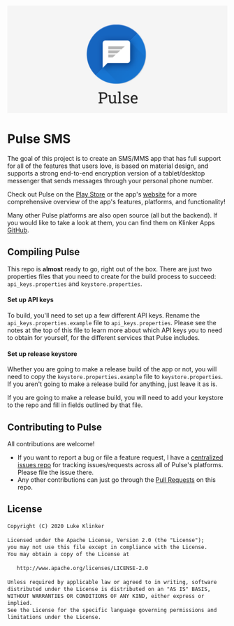 ![feature graphic](/artwork/play%20store/feature%20graphic%20white%202.png)

# Pulse SMS

The goal of this project is to create an SMS/MMS app that has full support for all of the features
that users love, is based on material design, and supports a strong end-to-end encryption version of a
tablet/desktop messenger that sends messages through your personal phone number.

Check out Pulse on the [Play Store](https://play.google.com/store/apps/details?id=xyz.klinker.messenger)
or the app's [website](https://messenger.klinkerapps.com/overview) for a more comprehensive overview
of the app's features, platforms, and functionality!

Many other Pulse platforms are also open source (all but the backend). If you would like to take a
look at them, you can find them on Klinker Apps [GitHub](https://github.com/klinker-apps?q=pulse).

## Compiling Pulse

This repo is **almost** ready to go, right out of the box. There are just two properties files that you need
to create for the build process to succeed: `api_keys.properties` and `keystore.properties`.

#### Set up API keys

To build, you'll need to set up a few different API keys. Rename the `api_keys.properties.example`
file to `api_keys.properties`. Please see the notes at the top of this file to learn more about
which API keys you to need to obtain for yourself, for the different services that Pulse includes.

#### Set up release keystore

Whether you are going to make a release build of the app or not, you will need to copy the `keystore.properties.example`
file to `keystore.properties`. If you aren't going to make a release build for anything, just leave it as is.

If you are going to make a release build, you will need to add your keystore to the repo and fill in
fields outlined by that file.

## Contributing to Pulse

All contributions are welcome!

* If you want to report a bug or file a feature request, I have a [centralized issues repo](https://github.com/klinker-apps/pulse-issues/issues) for tracking issues/requests across all of Pulse's platforms. Please file the issue there.
* Any other contributions can just go through the [Pull Requests](https://github.com/klinker-apps/pulse-android/pulls) on this repo.

## License

    Copyright (C) 2020 Luke Klinker

    Licensed under the Apache License, Version 2.0 (the "License");
    you may not use this file except in compliance with the License.
    You may obtain a copy of the License at

       http://www.apache.org/licenses/LICENSE-2.0

    Unless required by applicable law or agreed to in writing, software
    distributed under the License is distributed on an "AS IS" BASIS,
    WITHOUT WARRANTIES OR CONDITIONS OF ANY KIND, either express or implied.
    See the License for the specific language governing permissions and
    limitations under the License.

